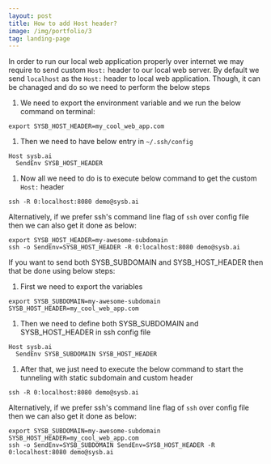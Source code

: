 ```yaml
---
layout: post
title: How to add Host header?
image: /img/portfolio/3
tag: landing-page
---
```


In order to run our local web application properly over internet we may require to send custom `Host:` header to our local web server. By default we send `localhost` as the `Host:` header to local web application. Though, it can be chanaged and do so we need to perform the below steps
1.  We need to export the environment variable and we run the below command on terminal:
```
export SYSB_HOST_HEADER=my_cool_web_app.com
```
1. Then we need to have below entry in `~/.ssh/config`
```
Host sysb.ai
  SendEnv SYSB_HOST_HEADER
```
1. Now all we need to do is to execute below command to get the custom `Host:` header
```
ssh -R 0:localhost:8080 demo@sysb.ai
```

Alternatively, if we prefer ssh's command line flag of `ssh` over config file then we can also get it done as below:
```
export SYSB_HOST_HEADER=my-awesome-subdomain
ssh -o SendEnv=SYSB_HOST_HEADER -R 0:localhost:8080 demo@sysb.ai
```

If you want to send both SYSB_SUBDOMAIN and SYSB_HOST_HEADER then that be done using below steps:
1. First we need to export the variables
```
export SYSB_SUBDOMAIN=my-awesome-subdomain SYSB_HOST_HEADER=my_cool_web_app.com
```
1. Then we need to define both SYSB_SUBDOMAIN and SYSB_HOST_HEADER in ssh config file
```
Host sysb.ai
  SendEnv SYSB_SUBDOMAIN SYSB_HOST_HEADER
```
1. After that, we just need to execute the below command to start the tunneling with static subdomain and custom header
```
ssh -R 0:localhost:8080 demo@sysb.ai
```

Alternatively, if we prefer ssh's command line flag of `ssh` over config file then we can also get it done as below:
```
export SYSB_SUBDOMAIN=my-awesome-subdomain SYSB_HOST_HEADER=my_cool_web_app.com
ssh -o SendEnv=SYSB_SUBDOMAIN SendEnv=SYSB_HOST_HEADER -R 0:localhost:8080 demo@sysb.ai
```